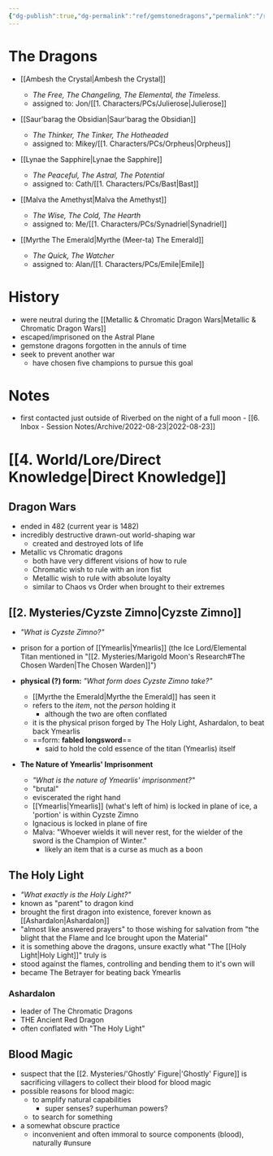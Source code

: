```yaml
---
{"dg-publish":true,"dg-permalink":"ref/gemstonedragons","permalink":"/ref/gemstonedragons/","dgHomeLink":true,"dgPassFrontmatter":false}
---
```



<div class="transclusion internal-embed is-loaded"><div class="markdown-embed">

<div class="markdown-embed-title">



</div>


# The Dragons
- [[Ambesh the Crystal|Ambesh the Crystal]]
	- *The Free, The Changeling, The Elemental, the Timeless.*
	- assigned to: Jon/[[1. Characters/PCs/Julierose|Julierose]]

- [[Saur'barag the Obsidian|Saur'barag the Obsidian]]
	- *The Thinker, The Tinker, The Hotheaded*
	- assigned to: Mikey/[[1. Characters/PCs/Orpheus|Orpheus]]

- [[Lynae the Sapphire|Lynae the Sapphire]]
	- *The Peaceful, The Astral, The Potential*
	- assigned to: Cath/[[1. Characters/PCs/Bast|Bast]]

- [[Malva the Amethyst|Malva the Amethyst]]
	- *The Wise, The Cold, The Hearth*
	- assigned to: Me/[[1. Characters/PCs/Synadriel|Synadriel]]

- [[Myrthe The Emerald|Myrthe (Meer-ta) The Emerald]]
	- *The Quick, The Watcher*
	- assigned to: Alan/[[1. Characters/PCs/Emile|Emile]]

# History
- were neutral during the [[Metallic & Chromatic Dragon Wars|Metallic & Chromatic Dragon Wars]]
- escaped/imprisoned on the Astral Plane
- gemstone dragons forgotten in the annuls of time
- seek to prevent another war
	- have chosen five champions to pursue this goal

# Notes
- first contacted just outside of Riverbed on the night of a full moon - [[6. Inbox - Session Notes/Archive/2022-08-23|2022-08-23]]

# [[4. World/Lore/Direct Knowledge|Direct Knowledge]]

<div class="transclusion internal-embed is-loaded"><div class="markdown-embed">

<div class="markdown-embed-title">



</div>


## **Dragon Wars**
- ended in 482 (current year is 1482)
- incredibly destructive drawn-out world-shaping war
	- created and destroyed lots of life
- Metallic vs Chromatic dragons
	- both have very different visions of  how to rule
	- Chromatic wish to rule with an iron fist
	- Metallic wish to rule with absolute loyalty
	- similar to Chaos vs Order when brought to their extremes

## **[[2. Mysteries/Cyzste Zimno|Cyzste Zimno]]**
- *"What is Cyzste Zimno?"*
- prison for a portion of [[Ymearlis|Ymearlis]] (the Ice Lord/Elemental Titan mentioned in "[[2. Mysteries/Marigold Moon's Research#The Chosen Warden|The Chosen Warden]]")
- **physical (?) form:** *"What form does Cyzste Zimno take?"*
	- [[Myrthe the Emerald|Myrthe the Emerald]] has seen it
	- refers to the *item*, not the *person* holding it
		- although the two are often conflated
	- it is the physical prison forged by The Holy Light, Ashardalon, to beat back Ymearlis
	- ==form: **fabled longsword**==
		- said to hold the cold essence of the titan (Ymearlis) itself

- **The Nature of Ymearlis' Imprisonment**
	- *"What is the nature of Ymearlis' imprisonment?"*
	- "brutal"
	- eviscerated the right hand
	- [[Ymearlis|Ymearlis]] (what's left of him) is locked in plane of ice, a 'portion' is within Cyzste Zimno
	- Ignacious is locked in plane of fire
	- Malva: "Whoever wields it will never rest, for the wielder of the sword is the Champion of Winter."
		- likely an item that is a curse as much as a boon

## **The Holy Light**
- *"What exactly is the Holy Light?"*
- known as "parent" to dragon kind
- brought the first dragon into existence, forever known as [[Ashardalon|Ashardalon]]
- "almost like answered prayers" to those wishing for salvation from "the blight that the Flame and Ice brought upon the Material"
- it is something above the dragons, unsure exactly what "The [[Holy Light|Holy Light]]" truly is
- stood against the flames, controlling and bending them to it's own will
- became The Betrayer for beating back Ymearlis

### **Ashardalon**
- leader of The Chromatic Dragons
- THE Ancient Red Dragon
- often conflated with "The Holy Light"

## **Blood Magic**
- suspect that the [[2. Mysteries/'Ghostly' Figure|'Ghostly' Figure]] is sacrificing villagers to collect their blood for blood magic
- possible reasons for blood magic:
	- to amplify natural capabilities
		- super senses? superhuman powers?
	- to search for something
- a somewhat obscure practice
	- inconvenient and often immoral to source components (blood), naturally #unsure 

</div></div>


</div></div>
